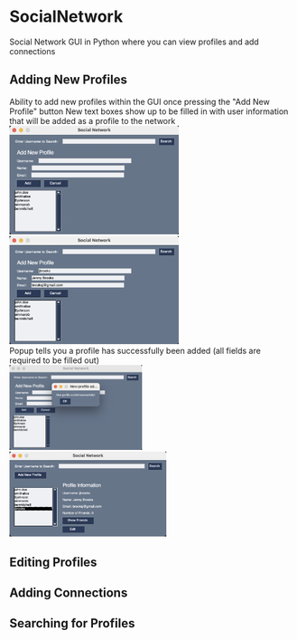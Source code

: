 # SocialNetwork
Social Network GUI in Python where you can view profiles and add connections

## Adding New Profiles
Ability to add new profiles within the GUI once pressing the "Add New Profile" button
New text boxes show up to be filled in with user information that will be added as a profile to the network<br>
<img src="images/addNew.png" width="300">
<img src="images/addNew2.png" width="300"><br>
Popup tells you a profile has successfully been added (all fields are required to be filled out)<br>
<img src="images/addNewSuccess.png" height="150">
<img src="images/ProfileAdded.png" height="150"><br>

## Editing Profiles

## Adding Connections

## Searching for Profiles
